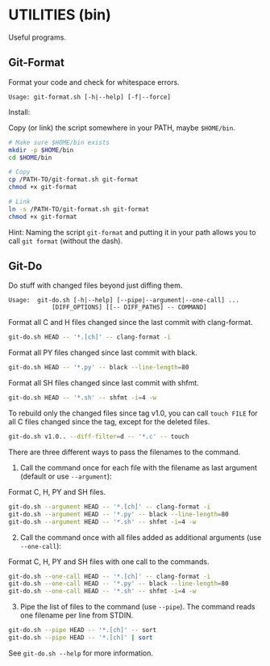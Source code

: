 # UTILITIES (bin)

Useful programs.

## Git-Format

Format your code and check for whitespace errors.

```
Usage: git-format.sh [-h|--help] [-f|--force]
```

Install:

Copy (or link) the script somewhere in your PATH, maybe `$HOME/bin`.

```sh
# Make sure $HOME/bin exists
mkdir -p $HOME/bin
cd $HOME/bin

# Copy
cp /PATH-TO/git-format.sh git-format
chmod +x git-format

# Link
ln -s /PATH-TO/git-format.sh git-format
chmod +x git-format
```

Hint: Naming the script `git-format` and putting it in your path allows you to
call `git format` (without the dash).

## Git-Do

Do stuff with changed files beyond just diffing them.

```
Usage:  git-do.sh [-h|--help] [--pipe|--argument|--one-call] ...
            [DIFF_OPTIONS] [[-- DIFF_PATHS] -- COMMAND]
```

Format all C and H files changed since the last commit with clang-format.

```sh
git-do.sh HEAD -- '*.[ch]' -- clang-format -i
```

Format all PY files changed since last commit with black.

```sh
git-do.sh HEAD -- '*.py' -- black --line-length=80
```

Format all SH files changed since last commit with shfmt.

```sh
git-do.sh HEAD -- '*.sh' -- shfmt -i=4 -w
```

To rebuild only the changed files since tag v1.0, you can call `touch FILE` for
all C files changed since the tag, except for the deleted files.

```sh
git-do.sh v1.0.. --diff-filter=d -- '*.c' -- touch
```

There are three different ways to pass the filenames to the command.

1. Call the command once for each file with the filename as last argument
(default or use `--argument`):

Format C, H, PY and SH files.

```sh
git-do.sh --argument HEAD -- '*.[ch]' -- clang-format -i
git-do.sh --argument HEAD -- '*.py' -- black --line-length=80
git-do.sh --argument HEAD -- '*.sh' -- shfmt -i=4 -w
```

2. Call the command once with all files added as additional arguments
(use `--one-call`):

Format C, H, PY and SH files with one call to the commands.

```sh
git-do.sh --one-call HEAD -- '*.[ch]' -- clang-format -i
git-do.sh --one-call HEAD -- '*.py' -- black --line-length=80
git-do.sh --one-call HEAD -- '*.sh' -- shfmt -i=4 -w
```

3. Pipe the list of files to the command (use `--pipe`). The command reads one
filename per line from STDIN.

```sh
git-do.sh --pipe HEAD -- '*.[ch]' -- sort
git-do.sh --pipe HEAD -- '*.[ch]' | sort
```

See `git-do.sh --help` for more information.
